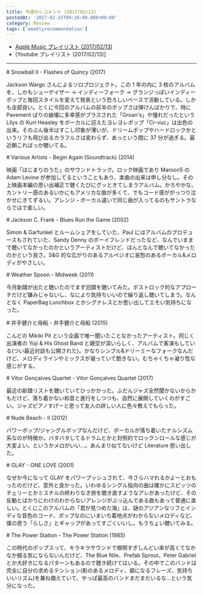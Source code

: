```yaml
---
title: 今週のレコメンド (2017/02/13)
postedAt: '2017-02-15T09:16:00.000+09:00'
category: Review
tags: ['weeklyrecommendation']
---
```


- [Apple Music プレイリスト (2017/02/13)](https://itunes.apple.com/jp/playlist/jin-zhounorekomendo-2017-02/idpl.f4cf48c8e8fa4ee1acdab1829daef56d)
- \[Youtube プレイリスト (2017/02/13)\]

---

\# Snowball II - Flashes of Quincy (2017)

Jackson Wargo さんによるソロプロジェクト。この 1 年の内に 3 枚のアルバムを、しかもシューゲイザー → インディーフォーク → グランジっぽいインディーポップと毎回スタイルを変えて発表という恐ろしいペースで活動している。しかも全部良い。とくに今回のアルバムの前半のポップさは弾けんばかりで、特に Pavement ばりの崩壊に多幸感がプラスされた「Groan's」や憧れだったという Lilys の Kurt Heasley をボーカルに迎えたヨレヨレポップ「Cr-vuc」は出色の出来。そのぶん後半はすこし印象が薄いが、ドリームポップやハードロックかというリフも飛び出るカラフルさは変わらず、あっという間に 37 分が過ぎる。最近朝こればっか聴いてる。

\# Various Artists - Begin Again (Soundtrack) (2014)

映画「はじまりのうた」のサウンドトラック。ロック映画であり Maroon5 の Adam Levine が参加してるということもあり、楽曲の出来は申し分なし。その上映画本編の思い出補正で聴くたびにグッときてしまうアルバム。かろやかな、カントリー感のあるいかにもアメリカな曲が多くて、でもコード感ががっつり泣かせにきてずるい。アレンジ・ボーカル違いで同じ曲が入ってるのもサントラならではで楽しい。

\# Jackson C. Frank - Blues Run the Game (2002)

Simon & Garfunkel とルームシェアをしていた、Paul にはアルバムのプロデュースもされていた、Sandy Denny のボーイフレンドだったなど、なんでいままで聴いてなかったのかというアーティストだけど、ほんとなんで聴いてなかったのかという良さ。S&G 的な広がりのあるアルペジオに哀愁のあるボーカル&メロディがやさしい。

\# Weather Spoon - Midweek (2011)

今月新譜が出たと聴いたのでまず旧譜を聴いてみた。ポストロック的なアプローチだけど嫌みじゃないし、なにより気持ちいいので繰り返し聴いてしまう。なんとなく PaperBag Lunchbox とかシグナレスとか思い出してエモい気持ちになった。

\# 井手健介と母船 - 井手健介と母船 (2015)

こんどの Mikiki Pit という企画で唯一聞いたことなかったアーティスト。同じく出演者の Yoji & His Ghost Band と親交が深いらしく、アルバムで客演もしている(つい最近対談も公開された)。かなりシンプル&ドリーミーなフォークなんだけど、メロディラインやミックスが凝っていて飽きない。むちゃくちゃ凝り性な感じがする。

\# Vitor Gonçalves Quartet - Vitor Gonçalves Quartet (2017)

最近の新譜リストを聴いていてひっかかった。ふだんジャズ全然聞かないからかもだけど、落ち着かない和音と進行をしつつも、自然に展開していくのがすごい。ジャズピアノすげーと思って友人の詳しい人に色々教えてもらった。

\# Nude Beach - II (2012)

パワーポップ/ジャングルポップなんだけど、ボーカルが落ち着いたナルシズム系なのが特徴か。バタバタしてるドラムとかと対照的でロックンロールな感じが大変よい。というかメロがいい…。あんまり似てないけど Literature 思い出した。

\# GLAY - ONE LOVE (2001)

なぜか今になって GLAY をパワープッシュされて、今さらハマれるかよーとおもったのだけど、意外と良かった。いわゆるシングル指向の曲は確かにスピッツのチェリーとかミスチルの終わりなき旅を聴き直すようなアレがあったけど、その反動とばかりにわけのわからないアレンジがぶっ込んである曲もあって普通に楽しい。とくにこのアルバムの「君が見つめた海」は、謎のアジアンなリフとインディな音色のコード、ポップなのにいまいち着地点がわからないメロディなど、僕の思う「らしさ」とギャップがあってすごくいいし。もうちょい聴いてみる。

\# The Power Station - The Power Station (1985)

この時代のポップスって、キラキラサウンドで根明すぎしんどい率が高くてなかなか掘る気にならないんだけど、The Blue Nile、Prefab Sprout、Peter Gabriel とか大好きになるパターンもあるので聴き続けてはいる。その中でこのバンドは完全に自分の求めるテンション(影のあるメロディ、癖になるフレーズ、気持ちいいリズム)を兼ね備えていて、やっぱ最高のバンドまだまだいるな…という気分になった。

